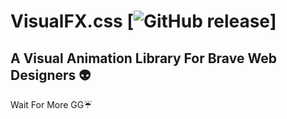 # VisualFX.css [![GitHub release](https://img.shields.io/github/release/Oliveralr/VisualFX.css.svg)]
## A Visual Animation Library For Brave Web Designers :alien:
Wait For More GG:umbrella:
